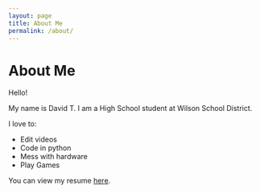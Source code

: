 ```yaml
---
layout: page
title: About Me
permalink: /about/
---
```


  <h1><b>About Me</b></h1>
<p>Hello!</p>
<p>My name is David T. I am a High School student at Wilson School District.</p>
<p></p>
<p>I love to:</p>
<ul>
<li>Edit videos</li>
<li>Code in python</li>
<li>Mess with hardware</li>
<li>Play Games</li>
</ul>
<p></p>
<p>You can view my resume <a href="/resume/">here</a>.</p>
